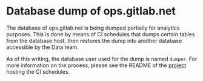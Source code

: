 # Database dump of ops.gitlab.net

The database of ops.gitlab.net is being dumped partially for analytics purposes.
This is done by means of CI schedules that dumps certain tables from the database
host, then restores the dump into another database accessible by the Data team.

As of this writing, the database user used for the dump is named `dumper`. For more
information on the process, please see the README of the [project](https://ops.gitlab.net/gitlab-com/gl-infra/ops-db-dump)
hosting the CI schedules.
